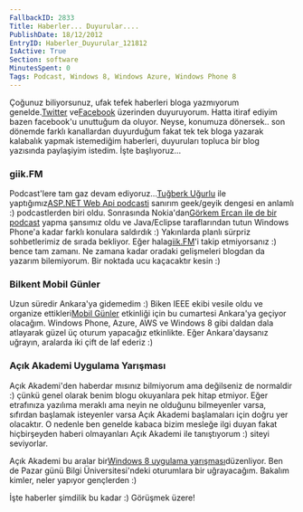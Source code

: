 ```yaml
---
FallbackID: 2833
Title: Haberler... Duyurular....
PublishDate: 18/12/2012
EntryID: Haberler_Duyurular_121812
IsActive: True
Section: software
MinutesSpent: 0
Tags: Podcast, Windows 8, Windows Azure, Windows Phone 8
---
```

Çoğunuz biliyorsunuz, ufak tefek haberleri bloga yazmıyorum
genelde.[Twitter](http://www.twitter.com/daronyondem)
ve[Facebook](http://www.facebook.com/daronyoendem) üzerinden
duyuruyorum. Hatta itiraf ediyim bazen facebook'u unuttuğum da oluyor.
Neyse, konumuza dönersek.. son dönemde farklı kanallardan duyurduğum
fakat tek tek bloga yazarak kalabalık yapmak istemediğim haberleri,
duyuruları topluca bir blog yazısında paylaşiyim istedim. İşte
başlıyoruz...

### giik.FM

Podcast'lere tam gaz devam ediyoruz...[Tuğberk
Uğurlu](http://www.tugberkugurlu.com/) ile yaptığımız[ASP.NET Web Api
podcasti](http://giik.fm/tugberk-ugurlu-ile-asp-net-web-api-uzerine-soylesi/)
sanırım geek/geyik dengesi en anlamlı :) podcastlerden biri oldu.
Sonrasında Nokia'dan[Görkem Ercan ile de bir
podcast](http://giik.fm/nokiadan-gorkem-ercan-ile-soylesi/) yapma
şansımız oldu ve Java/Eclipse taraflarından tutun Windows Phone'a kadar
farklı konulara saldırdık :) Yakınlarda planlı sürpriz sohbetlerimiz de
sırada bekliyor. Eğer hala[giik.FM](http://giik.fm)'i takip etmiyorsanız
:) bence tam zamanı. Ne zamana kadar oradaki gelişmeleri blogdan da
yazarım bilemiyorum. Bir noktada ucu kaçacaktır kesin :)

### Bilkent Mobil Günler

Uzun süredir Ankara'ya gidemedim :) Biken IEEE ekibi vesile oldu ve
organize ettikleri[Mobil
Günler](http://ieee.bilkent.edu.tr/mobilgunler/mobIndex.html?) etkinliği
için bu cumartesi Ankara'ya geçiyor olacağım. Windows Phone, Azure, AWS
ve Windows 8 gibi daldan dala atlayarak güzel üç oturum yapacağız
etkinlikte. Eğer Ankara'daysanız uğrayın, aralarda iki çift de laf
ederiz :)

### Açık Akademi Uygulama Yarışması

Açık Akademi'den haberdar mısınız bilmiyorum ama değilseniz de normaldir
:) çünkü genel olarak benim blogu okuyanlara pek hitap etmiyor. Eğer
etrafınıza yazılıma meraklı ama neyin ne olduğunu bilmeyenler varsa,
sıfırdan başlamak isteyenler varsa Açık Akademi başlamaları için doğru
yer olacaktır. O nedenle ben genelde kabaca bizim mesleğe ilgi duyan
fakat hiçbirşeyden haberi olmayanları Açık Akademi ile tanıştıyorum :)
siteyi seviyorlar.

Açık Akademi bu aralar bir[Windows 8 uygulama
yarışması](https://www.acikakademi.com/acikakademi/eep/ContentDetails.aspx?ID=38)düzenliyor.
Ben de Pazar günü Bilgi Üniversitesi'ndeki oturumlara bir uğrayacağım.
Bakalım kimler, neler yapıyor gençlerden :)

İşte haberler şimdilik bu kadar :) Görüşmek üzere!


